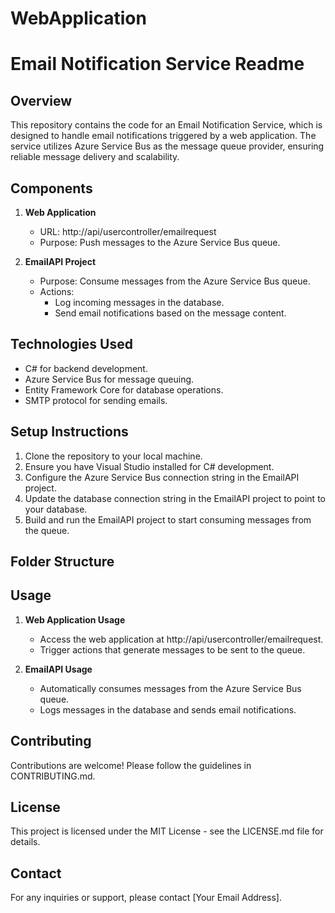 # WebApplication

# Email Notification Service Readme

## Overview
This repository contains the code for an Email Notification Service, which is designed to handle email notifications triggered by a web application. The service utilizes Azure Service Bus as the message queue provider, ensuring reliable message delivery and scalability.

## Components
1. **Web Application**
   - URL: http://api/usercontroller/emailrequest
   - Purpose: Push messages to the Azure Service Bus queue.

2. **EmailAPI Project**
   - Purpose: Consume messages from the Azure Service Bus queue.
   - Actions:
     - Log incoming messages in the database.
     - Send email notifications based on the message content.

## Technologies Used
- C# for backend development.
- Azure Service Bus for message queuing.
- Entity Framework Core for database operations.
- SMTP protocol for sending emails.

## Setup Instructions
1. Clone the repository to your local machine.
2. Ensure you have Visual Studio installed for C# development.
3. Configure the Azure Service Bus connection string in the EmailAPI project.
4. Update the database connection string in the EmailAPI project to point to your database.
5. Build and run the EmailAPI project to start consuming messages from the queue.

## Folder Structure

## Usage
1. **Web Application Usage**
   - Access the web application at http://api/usercontroller/emailrequest.
   - Trigger actions that generate messages to be sent to the queue.

2. **EmailAPI Usage**
   - Automatically consumes messages from the Azure Service Bus queue.
   - Logs messages in the database and sends email notifications.

## Contributing
Contributions are welcome! Please follow the guidelines in CONTRIBUTING.md.

## License
This project is licensed under the MIT License - see the LICENSE.md file for details.

## Contact
For any inquiries or support, please contact [Your Email Address].


